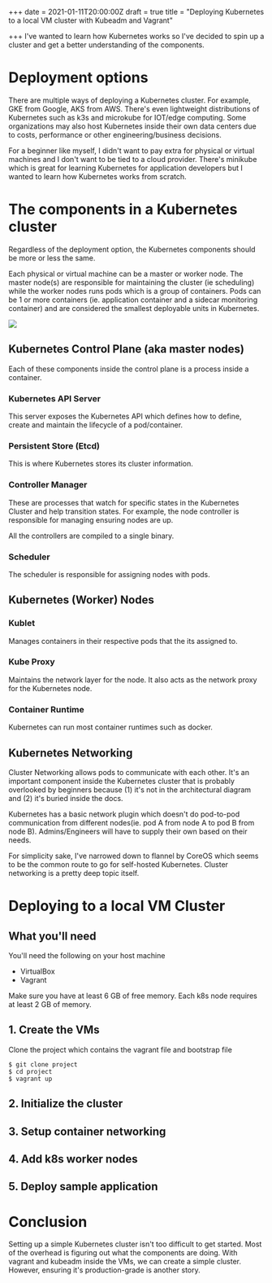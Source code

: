 +++
date = 2021-01-11T20:00:00Z
draft = true
title = "Deploying Kubernetes to a local VM cluster with Kubeadm and Vagrant"

+++
I've wanted to learn how Kubernetes works so I've decided to spin up a cluster and get a better understanding of the components.

# Deployment options

There are multiple ways of deploying a Kubernetes cluster. For example, GKE from Google, AKS from AWS. There's even lightweight distributions of Kubernetes such as k3s and microkube for IOT/edge computing. Some organizations may also host Kubernetes inside their own data centers due to costs, performance or other engineering/business decisions.

For a beginner like myself, I didn't want to pay extra for physical or virtual machines and I don't want to be tied to a cloud provider. There's minikube which is great for learning Kubernetes for application developers but I wanted to learn how Kubernetes works from scratch.

# The components in a Kubernetes cluster

Regardless of the deployment option, the Kubernetes components should be more or less the same.

Each physical or virtual machine can be a master or worker node. The master node(s) are responsible for maintaining the cluster (ie scheduling) while the worker nodes runs pods which is a group of containers. Pods can be 1 or more containers (ie. application container and a sidecar monitoring container) and are considered the smallest deployable units in Kubernetes.

![](https://d33wubrfki0l68.cloudfront.net/2475489eaf20163ec0f54ddc1d92aa8d4c87c96b/e7c81/images/docs/components-of-kubernetes.svg)

## Kubernetes Control Plane (aka master nodes)

Each of these components inside the control plane is a process inside a container.

### Kubernetes API Server

This server exposes the Kubernetes API which defines how to define, create and maintain the lifecycle of a pod/container.

### Persistent Store (Etcd)

This is where Kubernetes stores its cluster information.

### Controller Manager

These are processes that watch for specific states in the Kubernetes Cluster and help transition states. For example, the node controller is responsible for managing ensuring nodes are up.

All the controllers are compiled to a single binary.

### Scheduler

The scheduler is responsible for assigning nodes with pods.

## Kubernetes (Worker) Nodes

### Kublet

Manages containers in their respective pods that the its assigned to.

### Kube Proxy

Maintains the network layer for the node. It also acts as the network proxy for the Kubernetes node.

### Container Runtime

Kubernetes can run most container runtimes such as docker.

## Kubernetes Networking

Cluster Networking allows pods to communicate with each other. It's an important component inside the Kubernetes cluster that is probably overlooked by beginners because (1) it's not in the architectural diagram and (2) it's buried inside the docs.

Kubernetes has a basic network plugin which doesn't do pod-to-pod communication from different nodes(ie. pod A from node A to pod B from node B). Admins/Engineers will have to supply their own based on their needs.

For simplicity sake, I've narrowed down to flannel by CoreOS which seems to be the common route to go for self-hosted Kubernetes. Cluster networking is a pretty deep topic itself.

# Deploying to a local VM Cluster

## What you'll need

You'll need the following on your host machine

* VirtualBox
* Vagrant

Make sure you have at least 6 GB of free memory. Each k8s node requires at least 2 GB of memory.

## 1. Create the VMs

Clone the project which contains the vagrant file and bootstrap file

    $ git clone project
    $ cd project
    $ vagrant up

## 2. Initialize the cluster

## 3. Setup container networking

## 4. Add k8s worker nodes

## 5. Deploy sample application

# Conclusion

Setting up a simple Kubernetes cluster isn't too difficult to get started. Most of the overhead is figuring out what the components are doing. With vagrant and kubeadm inside the VMs, we can create a simple cluster. However, ensuring it's production-grade is another story.